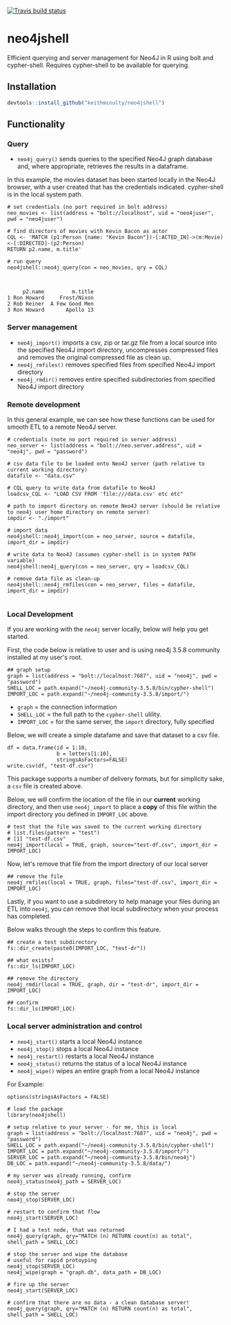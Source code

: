 <!-- badges: start -->
[![Travis build status](https://travis-ci.org/keithmcnulty/neo4jshell.svg?branch=master)](https://travis-ci.org/keithmcnulty/neo4jshell)
<!-- badges: end -->

# neo4jshell
Efficient querying and server management for Neo4J in R using bolt and cypher-shell.  Requires cypher-shell to be available for querying.

## Installation

```r
devtools::install_github("keithmcnulty/neo4jshell")
```

## Functionality

### Query

- `neo4j_query()` sends queries to the specified Neo4J graph database and, where appropriate, retrieves the results in a dataframe.

In this example, the movies dataset has been started locally in the Neo4J browser, with a user created that has the credentials indicated.   cypher-shell is in the local system path. 
```
# set credentials (no port required in bolt address)
neo_movies <- list(address = "bolt://localhost", uid = "neo4juser", pwd = "neo4juser")

# find directors of movies with Kevin Bacon as actor
CQL <- 'MATCH (p1:Person {name: "Kevin Bacon"})-[:ACTED_IN]->(m:Movie)<-[:DIRECTED]-(p2:Person)
RETURN p2.name, m.title'

# run query
neo4jshell::neo4j_query(con = neo_movies, qry = CQL)



     p2.name         m.title
1 Ron Howard     Frost/Nixon
2 Rob Reiner  A Few Good Men
3 Ron Howard       Apollo 13

```

### Server management

- `neo4j_import()` imports a csv, zip or tar.gz file from a local source into the specified Neo4J import directory, uncompresses compressed files and removes the original compressed file as clean up.
- `neo4j_rmfiles()` removes specified files from specified Neo4J import directory
- `neo4j_rmdir()` removes entire specified subdirectories from specified Neo4J import directory

### Remote development

In this general example, we can see how these functions can be used for smooth ETL to a remote Neo4J server.  

```
# credentials (note no port required in server address)
neo_server <- list(address = "bolt://neo.server.address", uid = "neo4j", pwd = "password")

# csv data file to be loaded onto Neo4J server (path relative to current working directory)
datafile <- "data.csv"

# CQL query to write data from datafile to Neo4J
loadcsv_CQL <- "LOAD CSV FROM 'file:///data.csv' etc etc"

# path to import directory on remote Neo4J server (should be relative to neo4j user home directory on remote server)
impdir <- "./import"

# import data
neo4jshell::neo4j_import(con = neo_server, source = datafile, import_dir = impdir)

# write data to Neo4J (assumes cypher-shell is in system PATH variable)
neo4jshell:neo4j_query(con = neo_server, qry = loadcsv_CQL)

# remove data file as clean-up
neo4jshell::neo4j_rmfiles(con = neo_server, files = datafile, import_dir = impdir)


```

### Local Development

If you are working with the `neo4j` server locally, below will help you get started.  

First, the code below is relative to user and is using neo4j 3.5.8 community installed at my user's root.

```
## graph setup
graph = list(address = "bolt://localhost:7687", uid = "neo4j", pwd = "password")
SHELL_LOC = path.expand("~/neo4j-community-3.5.8/bin/cypher-shell")
IMPORT_LOC = path.expand("~/neo4j-community-3.5.8/import/")
```

- `graph` = the connection information
- `SHELL_LOC` = the full path to the `cypher-shell` ulility.  
- `IMPORT_LOC` = for the same server, the `import` directory, fully specified

Below, we will create a simple datafame and save that dataset to a csv file.

```
df = data.frame(id = 1:10, 
                b = letters[1:10], 
                stringsAsFactors=FALSE)
write.csv(df, "test-df.csv")
```

This package supports a number of delivery formats, but for simplicity sake, a `csv` file is created above.

Below, we will confirm the location of the file in our __current__ working directory, and then use `neo4j_import` to place a **copy** of this file within the import directory you defined in `IMPORT_LOC` above.  

```
# test that the file was saved to the current working directory
# list.files(pattern = "test")
# [1] "test-df.csv"
neo4j_import(local = TRUE, graph, source="test-df.csv", import_dir = IMPORT_LOC)
```

Now, let's remove that file from the import directory of our local server

```
## remove the file
neo4j_rmfiles(local = TRUE, graph, files="test-df.csv", import_dir = IMPORT_LOC)
```

Lastly, if you want to use a subdiretory to help manage your files during an ETL into `neo4j`, you can remove that local subdirectory when your process has completed.

Below walks through the steps to confirm this feature.

```
## create a test subdirectory
fs::dir_create(paste0(IMPORT_LOC, "test-dr"))

## what exists?
fs::dir_ls(IMPORT_LOC)

## remove the directory
neo4j_rmdir(local = TRUE, graph, dir = "test-dr", import_dir = IMPORT_LOC)

## confirm
fs::dir_ls(IMPORT_LOC)
```

### Local server administration and control

- `neo4j_start()` starts a local Neo4J instance
- `neo4j_stop()` stops a local Neo4J instance
- `neo4j_restart()` restarts a local Neo4J instance
- `neo4j_status()` returns the status of a local Neo4J instance
- `neo4j_wipe()` wipes an entire graph from a local Neo4J instance


For Example:

```
options(stringsAsFactors = FALSE)

# load the package
library(neo4jshell)

# setup relative to your server - for me, this is local
graph = list(address = "bolt://localhost:7687", uid = "neo4j", pwd = "password")
SHELL_LOC = path.expand("~/neo4j-community-3.5.8/bin/cypher-shell")
IMPORT_LOC = path.expand("~/neo4j-community-3.5.8/import/")
SERVER_LOC = path.expand("~/neo4j-community-3.5.8/bin/neo4j")
DB_LOC = path.expand("~/neo4j-community-3.5.8/data/")

# my server was already running, confirm
neo4j_status(neo4j_path = SERVER_LOC)

# stop the server
neo4j_stop(SERVER_LOC)

# restart to confirm that flow
neo4j_start(SERVER_LOC)

# I had a test node, that was returned
neo4j_query(graph, qry="MATCH (n) RETURN count(n) as total", shell_path = SHELL_LOC)

# stop the server and wipe the database
# useful for rapid protoyping
neo4j_stop(SERVER_LOC)
neo4j_wipe(graph = "graph.db", data_path = DB_LOC)

# fire up the server
neo4j_start(SERVER_LOC)

# confirm that there are no data - a clean database server!
neo4j_query(graph, qry="MATCH (n) RETURN count(n) as total", shell_path = SHELL_LOC)
```
